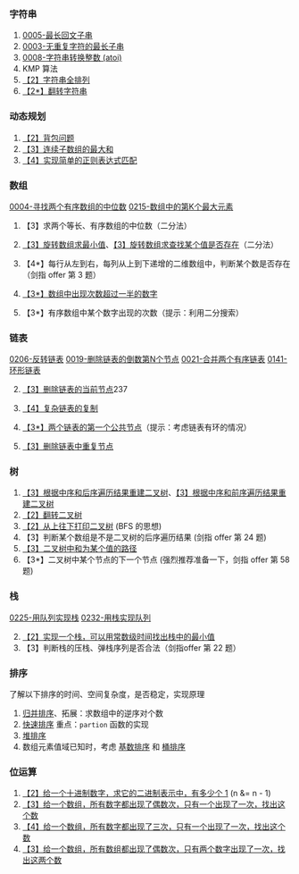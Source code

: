 ### 字符串

1. [0005-最长回文子串](https://www.jianshu.com/p/102d48c4428c)
2. [0003-无重复字符的最长子串](https://www.jianshu.com/p/ab9bd205f6b4)
3. [0008-字符串转换整数 (atoi)](https://www.jianshu.com/p/d8ce066e00ce)
4. KMP 算法
5.  [【2】字符串全排列](http://blog.csdn.net/morewindows/article/details/7370155)
6.  [【2*】翻转字符串](https://leetcode.com/problems/reverse-words-in-a-string/)

### 动态规划
1.  [【2】背包问题](http://baike.baidu.com/link?url=rhsiQhWz0xoYrm265bZQfow1IePC8X_MVUUlw9V9Ymu9g4Cwoqu-fjZIGOJZqe_V4ONMJlXug1IN0Cj_g0O3Ya)
2.  [【3】连续子数组的最大和](https://leetcode.com/problems/maximum-subarray/)
3.  [【4】实现简单的正则表达式匹配](https://leetcode.com/problems/regular-expression-matching/)

### 数组
[0004-寻找两个有序数组的中位数](https://www.jianshu.com/p/8776507773de)
[0215-数组中的第K个最大元素](https://www.jianshu.com/p/670c1d4ff37b)

1.  【3】求两个等长、有序数组的中位数（二分法）

3.  [【3】旋转数组求最小值](https://leetcode.com/problems/find-minimum-in-rotated-sorted-array/)、[【3】旋转数组求查找某个值是否存在](https://leetcode.com/problems/search-in-rotated-sorted-array/)（二分法）
4.  【4*】每行从左到右，每列从上到下递增的二维数组中，判断某个数是否存在（剑指 offer 第 3 题）
5.  [【3*】数组中出现次数超过一半的数字](https://bestswifter.com/arrayoccurmorethanhalf/)

7.  【3*】有序数组中某个数字出现的次数（提示：利用二分搜索）

### 链表
[0206-反转链表](https://www.jianshu.com/p/36788954874f)
[0019-删除链表的倒数第N个节点](https://www.jianshu.com/p/f0594ba444d8)
[0021-合并两个有序链表](https://www.jianshu.com/p/4dc7be112302)
[0141-环形链表](https://www.jianshu.com/p/988d05ef9402)


2.  [【3】删除链表的当前节点](https://leetcode.com/problems/delete-node-in-a-linked-list/)237


5.  [【4】复杂链表的复制](https://leetcode.com/problems/copy-list-with-random-pointer/)

7.  [【3*】两个链表的第一个公共节点](http://blog.csdn.net/zzran/article/details/7984870)（提示：考虑链表有环的情况）
8.  [【3】删除链表中重复节点](https://leetcode.com/problems/remove-duplicates-from-sorted-list/)

### 树

1.  [【3】根据中序和后序遍历结果重建二叉树](https://leetcode.com/problems/construct-binary-tree-from-inorder-and-postorder-traversal/)、[【3】根据中序和前序遍历结果重建二叉树](https://leetcode.com/problems/construct-binary-tree-from-preorder-and-inorder-traversal/)
2.  [【2】翻转二叉树](https://leetcode.com/problems/invert-binary-tree/)
3.  [【2】从上往下打印二叉树](https://leetcode.com/problems/binary-tree-level-order-traversal-ii/) (BFS 的思想)
4.  【3】判断某个数组是不是二叉树的后序遍历结果 (剑指 offer 第 24 题)
5.  [【3】二叉树中和为某个值的路径](https://leetcode.com/problems/path-sum-ii/)
6.  【3*】二叉树中某个节点的下一个节点 (强烈推荐准备一下，剑指 offer 第 58 题)

### 栈
[0225-用队列实现栈](https://www.jianshu.com/p/0331b184bc69)
[0232-用栈实现队列](https://www.jianshu.com/p/5e758c855107)


2.  [【2】实现一个栈，可以用常数级时间找出栈中的最小值](https://leetcode.com/problems/min-stack/)
3.  【3】判断栈的压栈、弹栈序列是否合法（剑指offer 第 22 题）

### 排序

了解以下排序的时间、空间复杂度，是否稳定，实现原理

1.  [归并排序](http://baike.baidu.com/link?url=awQj_m-d5Lf_g5TglfU3uN55-0Dt2SmFv3IZx6-Ia86dOyyBoxkJhDyc2oFAzlUXFIXhs2dGehbHAHDqr1DuAK)、拓展：求数组中的逆序对个数
2.  [快速排序](http://baike.baidu.com/link?url=_sdhFCTSDKNM6wA5OCgqHTJc9kLWjiQBPLzO9-Cw_bYh4vZ7ofkBqySVw-MQDsJfOO9g9SJb2OCuL3yAmHIPWvv_sSPOsf-JZfKOU8QV3HrhInkkfGJ6j5Li4u3nWwiZkQlOUlGEZI-gLIyObuEM7bqwZPR8gLyVEiqutVr8pIDa6gF7cB8eixeQyur2yUt7) 重点：`partion` 函数的实现
3.  [堆排序](http://baike.baidu.com/link?url=eioUPqfLTP0mqIOIuJdH0tp9m3ihgtx2rjcFMDpKhNXcjRidBGuk-XuQtM2Zl0z6J43yKq8VTDfFRzCsN4zj3_)
4.  数组元素值域已知时，考虑 [基数排序](http://baike.baidu.com/view/1170573.htm) 和 [桶排序](http://baike.baidu.com/view/1784217.htm)

### 位运算

1.  [【2】给一个十进制数字，求它的二进制表示中，有多少个 1](https://leetcode.com/problems/number-of-1-bits/) (n &= n - 1)
2.  [【3】给一个数组，所有数字都出现了偶数次，只有一个出现了一次，找出这个数](https://leetcode.com/problems/single-number/)
3.  [【4】给一个数组，所有数字都出现了三次，只有一个出现了一次，找出这个数](https://leetcode.com/problems/single-number-ii/)
4.  [【3】给一个数组，所有数组都出现了偶数次，只有两个数字出现了一次，找出这两个数](https://leetcode.com/problems/single-number-iii/)
